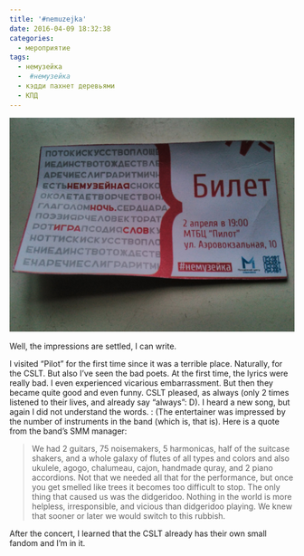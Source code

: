 ```yaml
---
title: '#nemuzejka'
date: 2016-04-09 18:32:38
categories:
  - мероприятие
tags:
  - немузейка
  -  #немузейка
  - кэдди пахнет деревьями
  - КПД
---
```


![#nemuzejka ticket](nemuzejka-02042016.jpg)

Well, the impressions are settled, I can write.

I visited “Pilot” for the first time since it was a terrible place. Naturally, for the CSLT. But
also I’ve seen the bad poets. At the first time, the lyrics were really bad. I even experienced
vicarious embarrassment. But then they became quite good and even funny. CSLT pleased, as always
(only 2 times listened to their lives, and already say “always”: D). I heard a new song, but again I
did not understand the words. : (The entertainer was impressed by the number of instruments in the
band (which is, that is). Here is a quote from the band’s SMM manager:

> We had 2 guitars, 75 noisemakers, 5 harmonicas, half of the suitcase shakers, and a whole galaxy
> of flutes of all types and colors and also ukulele, agogo, chalumeau, cajon, handmade quray, and 2
> piano accordions. Not that we needed all that for the performance, but once you get smelled like
> trees it becomes too difficult to stop. The only thing that caused us was the didgeridoo. Nothing
> in the world is more helpless, irresponsible, and vicious than didgeridoo playing. We knew that
> sooner or later we would switch to this rubbish.

After the concert, I learned that the CSLT already has their own small fandom and I’m in it.

